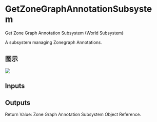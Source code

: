 # GetZoneGraphAnnotationSubsystem

Get Zone Graph Annotation Subsystem (World Subsystem)

A subsystem managing Zonegraph Annotations.

## 图示

![]($-20221218-21383204.png)

## Inputs

## Outputs

Return Value: Zone Graph Annotation Subsystem Object Reference.


